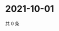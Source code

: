# 2021-10-01

共 0 条

<!-- BEGIN WEIBO -->
<!-- 最后更新时间 Fri Oct 01 2021 07:08:42 GMT+0800 (China Standard Time) -->

<!-- END WEIBO -->
